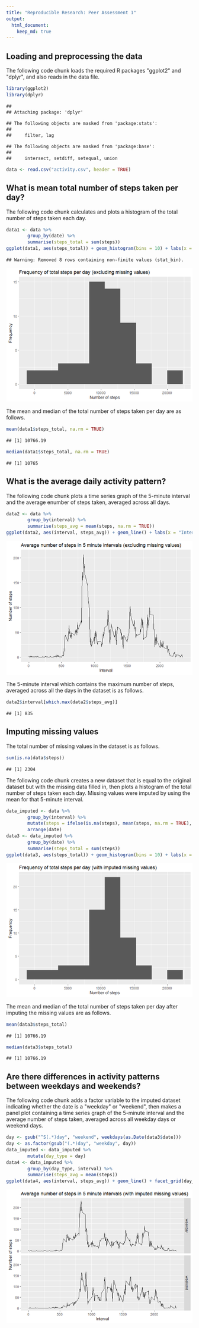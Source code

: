 ```yaml
---
title: "Reproducible Research: Peer Assessment 1"
output: 
  html_document:
    keep_md: true
---
```



## Loading and preprocessing the data

The following code chunk loads the required R packages "ggplot2" and "dplyr", and also reads in the data file.


```r
library(ggplot2)
library(dplyr)
```

```
## 
## Attaching package: 'dplyr'
```

```
## The following objects are masked from 'package:stats':
## 
##     filter, lag
```

```
## The following objects are masked from 'package:base':
## 
##     intersect, setdiff, setequal, union
```

```r
data <- read.csv("activity.csv", header = TRUE)
```

## What is mean total number of steps taken per day?

The following code chunk calculates and plots a histogram of the total number of steps taken each day.


```r
data1 <- data %>%
        group_by(date) %>%
        summarise(steps_total = sum(steps))
ggplot(data1, aes(steps_total)) + geom_histogram(bins = 10) + labs(x = "Number of steps", y = "Frequency", title = "Frequency of total steps per day (excluding missing values)")
```

```
## Warning: Removed 8 rows containing non-finite values (stat_bin).
```

![](PA1_template_files/figure-html/unnamed-chunk-2-1.png)<!-- -->

The mean and median of the total number of steps taken per day are as follows.


```r
mean(data1$steps_total, na.rm = TRUE)
```

```
## [1] 10766.19
```

```r
median(data1$steps_total, na.rm = TRUE)
```

```
## [1] 10765
```

## What is the average daily activity pattern?

The following code chunk plots a time series graph of the 5-minute interval and the average enumber of steps taken, averaged across all days.


```r
data2 <- data %>%
        group_by(interval) %>%
        summarise(steps_avg = mean(steps, na.rm = TRUE))
ggplot(data2, aes(interval, steps_avg)) + geom_line() + labs(x = "Interval", y = "Number of steps", title = "Average number of steps in 5 minute intervals (excluding missing values)")
```

![](PA1_template_files/figure-html/unnamed-chunk-4-1.png)<!-- -->

The 5-minute interval which contains the maximum number of steps, averaged across all the days in the dataset is as follows.


```r
data2$interval[which.max(data2$steps_avg)]
```

```
## [1] 835
```

## Imputing missing values

The total number of missing values in the dataset is as follows.


```r
sum(is.na(data$steps))
```

```
## [1] 2304
```

The following code chunk creates a new dataset that is equal to the original dataset but with the missing data filled in, then plots a histogram of the total number of steps taken each day. Missing values were imputed by using the mean for that 5-minute interval.


```r
data_imputed <- data %>%
        group_by(interval) %>%
        mutate(steps = ifelse(is.na(steps), mean(steps, na.rm = TRUE), steps)) %>%
        arrange(date)
data3 <- data_imputed %>%
        group_by(date) %>%
        summarise(steps_total = sum(steps))
ggplot(data3, aes(steps_total)) + geom_histogram(bins = 10) + labs(x = "Number of steps", y = "Frequency", title = "Frequency of total steps per day (with imputed missing values)")
```

![](PA1_template_files/figure-html/unnamed-chunk-7-1.png)<!-- -->

The mean and median of the total number of steps taken per day after imputing the missing values are as follows.


```r
mean(data3$steps_total)
```

```
## [1] 10766.19
```

```r
median(data3$steps_total)
```

```
## [1] 10766.19
```

## Are there differences in activity patterns between weekdays and weekends?

The following code chunk adds a factor variable to the imputed dataset indicating whether the date is a "weekday" or "weekend", then makes a panel plot containing a time series graph of the 5-minute interval and the average number of steps taken, averaged across all weekday days or weekend days.


```r
day <- gsub("^S(.*)day", "weekend", weekdays(as.Date(data3$date)))
day <- as.factor(gsub("(.*)day", "weekday", day))
data_imputed <- data_imputed %>%
        mutate(day_type = day)
data4 <- data_imputed %>%
        group_by(day_type, interval) %>%
        summarise(steps_avg = mean(steps))
ggplot(data4, aes(interval, steps_avg)) + geom_line() + facet_grid(day_type ~ .) + labs(x = "Interval", y = "Number of steps", title = "Average number of steps in 5 minute intervals (with imputed missing values)")
```

![](PA1_template_files/figure-html/unnamed-chunk-9-1.png)<!-- -->
